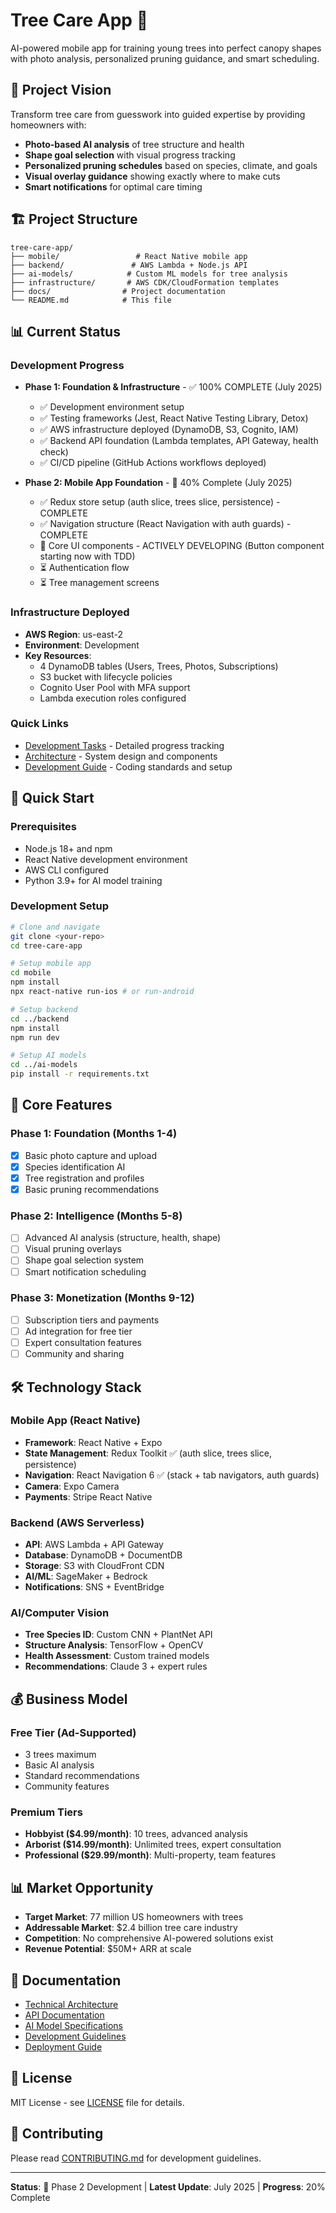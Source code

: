 # Tree Care App 🌳

AI-powered mobile app for training young trees into perfect canopy shapes with photo analysis, personalized pruning guidance, and smart scheduling.

## 🎯 Project Vision

Transform tree care from guesswork into guided expertise by providing homeowners with:
- **Photo-based AI analysis** of tree structure and health
- **Shape goal selection** with visual progress tracking
- **Personalized pruning schedules** based on species, climate, and goals
- **Visual overlay guidance** showing exactly where to make cuts
- **Smart notifications** for optimal care timing

## 🏗️ Project Structure

```
tree-care-app/
├── mobile/                 # React Native mobile app
├── backend/               # AWS Lambda + Node.js API
├── ai-models/            # Custom ML models for tree analysis
├── infrastructure/       # AWS CDK/CloudFormation templates
├── docs/                # Project documentation
└── README.md            # This file
```

## 📊 Current Status

### Development Progress
- **Phase 1: Foundation & Infrastructure** - ✅ 100% COMPLETE (July 2025)
  - ✅ Development environment setup
  - ✅ Testing frameworks (Jest, React Native Testing Library, Detox)
  - ✅ AWS infrastructure deployed (DynamoDB, S3, Cognito, IAM)
  - ✅ Backend API foundation (Lambda templates, API Gateway, health check)
  - ✅ CI/CD pipeline (GitHub Actions workflows deployed)

- **Phase 2: Mobile App Foundation** - 🚀 40% Complete (July 2025)
  - ✅ Redux store setup (auth slice, trees slice, persistence) - COMPLETE
  - ✅ Navigation structure (React Navigation with auth guards) - COMPLETE
  - 🔄 Core UI components - ACTIVELY DEVELOPING (Button component starting now with TDD)
  - ⏳ Authentication flow
  - ⏳ Tree management screens

### Infrastructure Deployed
- **AWS Region**: us-east-2
- **Environment**: Development
- **Key Resources**:
  - 4 DynamoDB tables (Users, Trees, Photos, Subscriptions)
  - S3 bucket with lifecycle policies
  - Cognito User Pool with MFA support
  - Lambda execution roles configured

### Quick Links
- [Development Tasks](docs/TASKS.md) - Detailed progress tracking
- [Architecture](docs/ARCHITECTURE.md) - System design and components
- [Development Guide](docs/DEVELOPMENT.md) - Coding standards and setup

## 🚀 Quick Start

### Prerequisites
- Node.js 18+ and npm
- React Native development environment
- AWS CLI configured
- Python 3.9+ for AI model training

### Development Setup
```bash
# Clone and navigate
git clone <your-repo>
cd tree-care-app

# Setup mobile app
cd mobile
npm install
npx react-native run-ios # or run-android

# Setup backend
cd ../backend
npm install
npm run dev

# Setup AI models
cd ../ai-models
pip install -r requirements.txt
```

## 📱 Core Features

### Phase 1: Foundation (Months 1-4)
- [x] Basic photo capture and upload
- [x] Species identification AI
- [x] Tree registration and profiles
- [x] Basic pruning recommendations

### Phase 2: Intelligence (Months 5-8)
- [ ] Advanced AI analysis (structure, health, shape)
- [ ] Visual pruning overlays
- [ ] Shape goal selection system
- [ ] Smart notification scheduling

### Phase 3: Monetization (Months 9-12)
- [ ] Subscription tiers and payments
- [ ] Ad integration for free tier
- [ ] Expert consultation features
- [ ] Community and sharing

## 🛠️ Technology Stack

### Mobile App (React Native)
- **Framework**: React Native + Expo
- **State Management**: Redux Toolkit ✅ (auth slice, trees slice, persistence)
- **Navigation**: React Navigation 6 ✅ (stack + tab navigators, auth guards)
- **Camera**: Expo Camera
- **Payments**: Stripe React Native

### Backend (AWS Serverless)
- **API**: AWS Lambda + API Gateway
- **Database**: DynamoDB + DocumentDB
- **Storage**: S3 with CloudFront CDN
- **AI/ML**: SageMaker + Bedrock
- **Notifications**: SNS + EventBridge

### AI/Computer Vision
- **Tree Species ID**: Custom CNN + PlantNet API
- **Structure Analysis**: TensorFlow + OpenCV
- **Health Assessment**: Custom trained models
- **Recommendations**: Claude 3 + expert rules

## 💰 Business Model

### Free Tier (Ad-Supported)
- 3 trees maximum
- Basic AI analysis
- Standard recommendations
- Community features

### Premium Tiers
- **Hobbyist ($4.99/month)**: 10 trees, advanced analysis
- **Arborist ($14.99/month)**: Unlimited trees, expert consultation
- **Professional ($29.99/month)**: Multi-property, team features

## 📊 Market Opportunity

- **Target Market**: 77 million US homeowners with trees
- **Addressable Market**: $2.4 billion tree care industry
- **Competition**: No comprehensive AI-powered solutions exist
- **Revenue Potential**: $50M+ ARR at scale

## 🔗 Documentation

- [Technical Architecture](docs/ARCHITECTURE.md)
- [API Documentation](docs/API.md)
- [AI Model Specifications](docs/AI_MODELS.md)
- [Development Guidelines](docs/DEVELOPMENT.md)
- [Deployment Guide](docs/DEPLOYMENT.md)

## 📄 License

MIT License - see [LICENSE](LICENSE) file for details.

## 🤝 Contributing

Please read [CONTRIBUTING.md](docs/CONTRIBUTING.md) for development guidelines.

---

**Status**: 🚀 Phase 2 Development | **Latest Update**: July 2025 | **Progress**: 20% Complete
